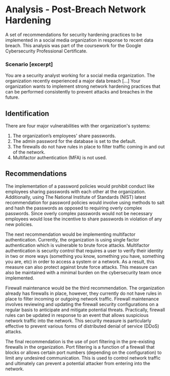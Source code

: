 # Analysis - Post-Breach Network Hardening

A set of recommendations for security hardening practices to be implemented in a social media organization in response to recent data breach. This analysis was part of the coursework for the Google Cybersecurity Professional Certificate.

### Scenario [excerpt]

You are a security analyst working for a social media organization. The organization recently experienced a major data breach [...] Your organization wants to implement strong network hardening practices that can be performed consistently to prevent attacks and breaches in the future. 

## Identification
There are four major vulnerabilities with ther organization's systems:
1. The organization’s employees' share passwords.
2. The admin password for the database is set to the default.
3. The firewalls do not have rules in place to filter traffic coming in and out of the network.
4. Multifactor authentication (MFA) is not used.

## Recommendations

The implementation of a password policies would prohibit conduct like employees sharing passwords with each other at the organization. Additionally, using The National Institute of Standards (NIST) latest recommendation for password policies would involve using methods to salt and hash the passwords as opposed to requiring overly complex passwords. Since overly complex passwords would not be necessary employees would lose the incentive to share passwords in violation of any new policies.

The next recommendation would be implementing multifactor authentication. Currently, the organization is using single factor authentication which is vulnerable to brute force attacks. Multifactor authentication is security control that requires a user to verify their identity in two or more ways (something you know, something you have, something you are, etc) in order to access a system or a network. As a result, this measure can also protect against brute force attacks. This measure can also be maintained with a minimal burden on the cybersecurity team once implemented.

Firewall maintenance would be the third recommendation. The organization already has firewalls in place, however, they currently do not have rules in place to filter incoming or outgoing network traffic. Firewall maintenance involves reviewing and updating the firewall security configurations on a regular basis to anticipate and mitigate potential threats. Practically, firewall rules can be updated in response to an event that allows suspicious network traffic into the network. This security measure is particularly effective to prevent various forms of distributed denial of service (DDoS) attacks.

The final recommendation is the use of port filtering in the pre-existing firewalls in the organization. Port filtering is a function of a firewall that blocks or allows  certain port numbers (depending on the configuration) to limit any undesired communication. This is used to control network traffic and ultimately can prevent a potential attacker from entering into the network.
